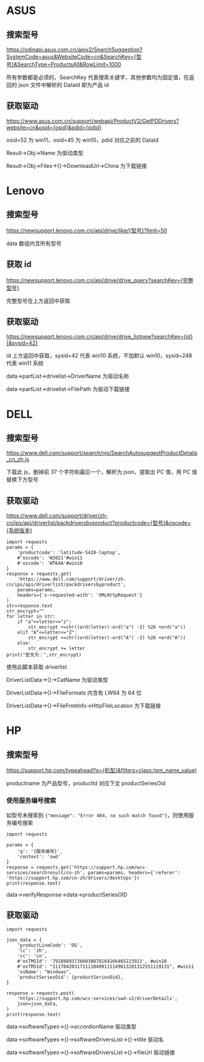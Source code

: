 # ASUS
## 搜索型号
https://odinapi.asus.com.cn/apiv2/SearchSuggestion?SystemCode=asus&WebsiteCode=cn&SearchKey={型号}&SearchType=ProductsAll&RowLimit=1000

所有参数都是必须的，SearchKey 代表搜索关键字，其他参数均为固定值，在返回的 json 文件中解析的 DataId 即为产品 id
## 获取驱动
https://www.asus.com.cn/support/webapi/ProductV2/GetPDDrivers?website=cn&osid={osid}&pdid={pdid}

osid=52 为 win11，osid=45 为 win10，pdid 对应之前的 DataId

Result→Obj→Name 为驱动类型

Result→Obj→Files→{}→DownloadUrl→China 为下载链接

# Lenovo
## 搜索型号
https://newsupport.lenovo.com.cn/api/drive/like/{型号}?limit=50

data 数组内含所有型号
## 获取 id
https://newsupport.lenovo.com.cn/api/drive/drive_query?searchKey={完整型号}

完整型号在上方返回中获取
## 获取驱动
https://newsupport.lenovo.com.cn/api/drive/drive_listnew?searchKey={id}{&sysid=42}

id 上方返回中获取，sysid=42 代表 win10 系统，不加默认 win10，sysid=248 代表 win11 系统

data→partList→drivelist→DriverName 为驱动名称

data→partList→drivelist→FilePath 为驱动下载链接
# DELL
## 搜索型号
https://www.dell.com/support/search/njs/SearchAutosuggestProductDetails_cn_zh.js

下载此 js，删掉前 37 个字符和最后一个，解析为 json，提取出 PC 值，用 PC 值替换下方型号
## 获取驱动
https://www.dell.com/support/driver/zh-cn/ips/api/driverlist/packdriversbyproduct?productcode={型号}&oscode={系统版本}
```
import requests
params = {
    'productcode': 'latitude-5420-laptop',
    #'oscode': 'W2021'#win11
    #'oscode': 'WT64A'#win10
}
response = requests.get(
    'https://www.dell.com/support/driver/zh-cn/ips/api/driverlist/packdriversbyproduct',
    params=params,
    headers={'x-requested-with': 'XMLHttpRequest'}
)
str=response.text
str_encrypt=""
for letter in str:
    if "a"<=letter<="z":
        str_encrypt +=chr((ord(letter)-ord("a") -3) %26 +ord("a"))
    elif "A"<=letter<="Z":
        str_encrypt +=chr((ord(letter)-ord("A") -3) %26 +ord("A"))
    else:
        str_encrypt += letter
print("密文为：",str_encrypt)
```
使用此脚本获取 driverlist

DriverListData→{}→CatName 为驱动类型

DriverListData→{}→FileFormats 内含有 LW64 为 64 位

DriverListData→{}→FileFrmtInfo→HttpFileLocation 为下载链接
# HP
## 搜索型号
https://support.hp.com/typeahead?q={机型}&filters=class:(pm_name_value)

productname 为产品型号，productId 对应下文 productSeriesOid

### 使用服务编号搜索
如型号未搜索到
`{"message": "Error 404, no such match found"}`，则使用服务编号搜索
```
import requests

params = {
    'q': '{服务编号}',
    'context': 'swd'
}
response = requests.get('https://support.hp.com/wcc-services/searchresult/cn-zh', params=params, headers={'referer': 'https://support.hp.com/cn-zh/drivers/desktops'})
print(response.text)
```
data→verifyResponse→data→productSeriesOID

## 获取驱动
```
import requests

json_data = {
    'productLineCode': 'DG',
    'lc': 'zh',
    'cc': 'cn',
    #'osTMSId': '792898937266030878164166465223921', #win10
    #'osTMSId': "1117042031711110499111149613201312551119131", #win11
    'osName': "Windows",
    'productSeriesOid': {productSeriesOid},
}

response = requests.post(
    'https://support.hp.com/wcc-services/swd-v2/driverDetails',
    json=json_data,
)
print(response.text)
```
data→softwareTypes→{}→accordionName 驱动类型

data→softwareTypes→{}→softwareDriversList→{}→title 驱动名

data→softwareTypes→{}→softwareDriversList→{}→fileUrl 驱动链接